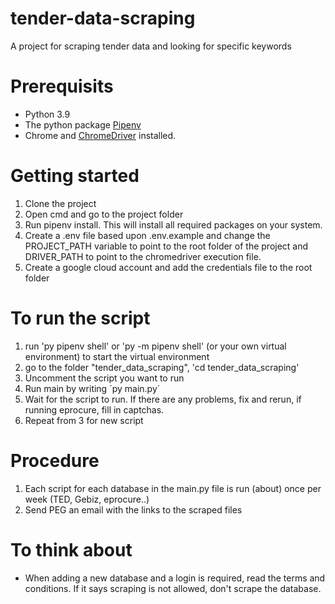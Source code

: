 # tender-data-scraping
 A project for scraping tender data and looking for specific keywords

# Prerequisits 
- Python 3.9
- The python package [Pipenv](https://pipenv.pypa.io/en/latest/)
- Chrome and [ChromeDriver](https://chromedriver.chromium.org/downloads) installed.

# Getting started
1. Clone the project
2. Open cmd and go to the project folder 
3. Run pipenv install. This will install all required packages on your system. 
4. Create a .env file based upon .env.example and change the PROJECT_PATH variable to point to the root folder of the project and DRIVER_PATH to point to the chromedriver execution file.
5. Create a google cloud account and add the credentials file to the root folder
   
# To run the script
1. run 'py pipenv shell' or 'py -m pipenv shell' (or your own virtual environment) to start the virtual environment
2. go to the folder "tender_data_scraping", 'cd tender_data_scraping'
3. Uncomment the script you want to run
4. Run main by writing ´py main.py´
5. Wait for the script to run. If there are any problems, fix and rerun, if running eprocure, fill in captchas.
6. Repeat from 3 for new script

# Procedure
1. Each script for each database in the main.py file is run (about) once per week (TED, Gebiz, eprocure..)
2. Send PEG an email with the links to the scraped files

# To think about
- When adding a new database and a login is required, read the terms and conditions. If it says scraping is not allowed, don't scrape the database. 

